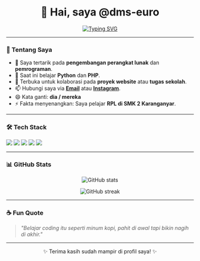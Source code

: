 <h1 align="center">👋 Hai, saya @dms-euro</h1>

<p align="center">
  <a href="https://github.com/dms-euro">
    <img src="https://readme-typing-svg.herokuapp.com?size=22&duration=3000&color=36BCF7&center=true&vCenter=true&lines=Software+Enthusiast;Web+Developer+Learner;Always+Learning+New+Things" alt="Typing SVG" />
  </a>
</p>

---

### 🌟 Tentang Saya
- 👀 Saya tertarik pada **pengembangan perangkat lunak** dan **pemrograman**.  
- 🌱 Saat ini belajar **Python** dan **PHP**.  
- 💞️ Terbuka untuk kolaborasi pada **proyek website** atau **tugas sekolah**.  
- 📫 Hubungi saya via **[Email](mailto:dimaseuro070608@gami.com)** atau **[Instagram](https://instagram.com/dms_euro)**.  
- 😄 Kata ganti: **dia / mereka**  
- ⚡ Fakta menyenangkan: Saya pelajar **RPL di SMK 2 Karanganyar**.  

---

### 🛠️ Tech Stack
<p align="left">
  <img src="https://img.shields.io/badge/PHP-777BB4?style=for-the-badge&logo=php&logoColor=white" />
  <img src="https://img.shields.io/badge/Python-3776AB?style=for-the-badge&logo=python&logoColor=white" />
  <img src="https://img.shields.io/badge/HTML5-E34F26?style=for-the-badge&logo=html5&logoColor=white" />
  <img src="https://img.shields.io/badge/CSS3-1572B6?style=for-the-badge&logo=css3&logoColor=white" />
  <img src="https://img.shields.io/badge/JavaScript-F7DF1E?style=for-the-badge&logo=javascript&logoColor=black" />
</p>

---

### 📊 GitHub Stats
<p align="center">
  <img src="https://github-readme-stats.vercel.app/api?username=dms-euro&show_icons=true&theme=tokyonight" alt="GitHub stats" />
</p>
<p align="center">
  <img src="https://github-readme-streak-stats.herokuapp.com?user=dms-euro&theme=tokyonight&hide_border=false" alt="GitHub streak" />
</p>

---

### ☕ Fun Quote
> *"Belajar coding itu seperti minum kopi, pahit di awal tapi bikin nagih di akhir."*

---

<p align="center">✨ Terima kasih sudah mampir di profil saya! ✨</p>
